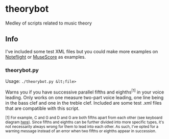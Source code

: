 # theorybot
Medley of scripts related to music theory

## Info 
I've included some test XML files but you could make more examples on [Noteflight](https://www.noteflight.com/) or [MuseScore](https://www.musescore.org/) as examples.

### theorybot.py
Usage: `./theorybot.py &lt;file>`

Warns you if you have successive parallel fifths and eighths<sup>[1]</sup> in your voice leading. Only works on one measure two-part voice leading, one line being in the bass clef and one in the treble clef. Included are some test .xml files that are compatible with this script. 

<sup>[1] For example, C and G and D and G are both fifths apart from each other (see keyboard diagram [here](http://www.piano-keyboard-guide.com/wp-content/uploads/2015/05/piano-keyboard-diagram.gif)). Since fifths and eighths can be further divided into more specific types, it's not necessarily always wrong for them to lead into each other. As such, I've opted for a warning message instead of an error when two fifths or eighths appear in succession. 
